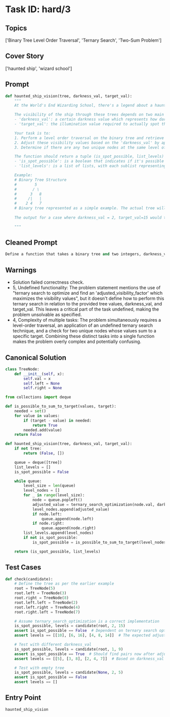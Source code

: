 # Task ID: hard/3

## Topics

['Binary Tree Level Order Traversal', 'Ternary Search', 'Two-Sum Problem']

## Cover Story

['haunted ship', 'wizard school']

## Prompt

```python
def haunted_ship_vision(tree, darkness_val, target_val):
    """
    At the World's End Wizarding School, there's a legend about a haunted ship that appears on full moon nights. This ship is visible only through enchanted trees that grow in the school's courtyard. These trees are no ordinary trees but are represented as binary trees where each node holds a visibility value.

    The visibility of the ship through these trees depends on two main factors:
    - 'darkness_val': a certain darkness value which represents how dark the night is when observing the ship; the darker, the easier to observe if nodes' values are higher.
    - 'target_val': the illumination value required to actually spot the ship.

    Your task is to:
    1. Perform a level order traversal on the binary tree and retrieve the visibility values.
    2. Adjust these visibility values based on the 'darkness_val' by applying a ternary search to optimize and find an 'adjusted_visibility_factor' which maximizes the visibility values in a way that as many nodes as possible are equal or exceed the 'target_val'.
    3. Determine if there are any two unique nodes at the same level of the tree whose visibility values sum up to exactly 'target_val' (similar to two-sum problem).

    The function should return a tuple (is_spot_possible, list_levels) where:
    - 'is_spot_possible': is a boolean that indicates if it's possible to spot the ship by finding two nodes at any level whose adjusted values sum up to 'target_val'.
    - 'list_levels': is a list of lists, with each sublist representing visibility values of nodes at each level after adjusting with the 'optimal_visibility_factor'.

    Example:
    # Binary Tree Structure
    #        5
    #       / \ 
    #      3   8
    #     /|   |
    #    2 4   7
    # Binary tree represented as a simple example. The actual tree will be more complex.
    
    The output for a case where darkness_val = 2, target_val=15 would typically involve an optimal adjustment of visibility values and checking pairs for the two-sum problem.

    """

```

## Cleaned Prompt

```python
Define a function that takes a binary tree and two integers, darkness_val and target_val as inputs. Perform a level order traversal on the binary tree and iteratively adjust the node values using a ternary search to maximize the number of nodes exceeding target_val. Afterwards, check at each level if two unique node values summed equal target_val. Return a tuple, with the first element indicating if a sum matching target_val was found, and the second element listing the adjusted node values for each level.
```

## Warnings

- Solution failed correctness check.
- 5, Undefined functionality: The problem statement mentions the use of "ternary search to optimize and find an 'adjusted_visibility_factor' which maximizes the visibility values", but it doesn't define how to perform this ternary search in relation to the provided tree values, darkness_val, and target_val. This leaves a critical part of the task undefined, making the problem unsolvable as specified.
- 4, Complexity of multiple tasks: The problem simultaneously requires a level-order traversal, an application of an undefined ternary search technique, and a check for two unique nodes whose values sum to a specific target. Combining these distinct tasks into a single function makes the problem overly complex and potentially confusing.

## Canonical Solution

```python
class TreeNode:
    def __init__(self, x):
        self.val = x
        self.left = None
        self.right = None

from collections import deque

def is_possible_to_sum_to_target(values, target):
    needed = set()
    for value in values:
        if (target - value) in needed:
            return True
        needed.add(value)
    return False

def haunted_ship_vision(tree, darkness_val, target_val):
    if not tree:
        return (False, [])

    queue = deque([tree])
    list_levels = []
    is_spot_possible = False

    while queue:
        level_size = len(queue)
        level_nodes = []
        for _ in range(level_size):
            node = queue.popleft()
            adjusted_value = ternary_search_optimization(node.val, darkness_val, target_val) # Placeholder for the ternary search implementation
            level_nodes.append(adjusted_value)
            if node.left:
                queue.append(node.left)
            if node.right:
                queue.append(node.right)
        list_levels.append(level_nodes)
        if not is_spot_possible:
            is_spot_possible = is_possible_to_sum_to_target(level_nodes, target_val)

    return (is_spot_possible, list_levels)
```

## Test Cases

```python
def check(candidate):
    # Define the tree as per the earlier example
    root = TreeNode(5)
    root.left = TreeNode(3)
    root.right = TreeNode(8)
    root.left.left = TreeNode(2)
    root.left.right = TreeNode(4)
    root.right.left = TreeNode(7)

    # Assume ternary_search_optimization is a correct implementation
    is_spot_possible, levels = candidate(root, 2, 15)
    assert is_spot_possible == False  # Dependent on ternary search optimization working and tree setup
    assert levels == [[10], [6, 16], [4, 8, 14]]  # The expected adjusted levels

    # Test with different darkness_val
    is_spot_possible, levels = candidate(root, 1, 9)
    assert is_spot_possible == True  # Should find pairs now after adjustment
    assert levels == [[5], [3, 8], [2, 4, 7]]  # Based on darkness_val

    # Test with empty tree
    is_spot_possible, levels = candidate(None, 2, 5)
    assert is_spot_possible == False
    assert levels == []
```

## Entry Point

`haunted_ship_vision`

